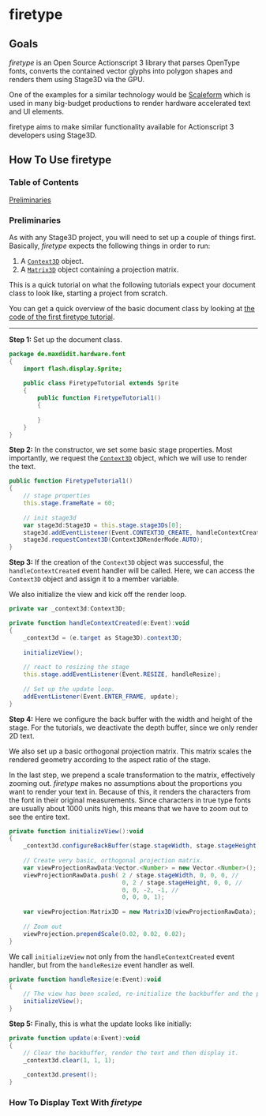 # firetype

## Goals

*firetype* is an Open Source Actionscript 3 library that parses OpenType fonts, converts the contained vector glyphs into polygon shapes and renders them using Stage3D via the GPU.

One of the examples for a similar technology would be [Scaleform](http://gameware.autodesk.com/scaleform) which is used in many big-budget productions to render hardware accelerated text and UI elements.

firetype aims to make similar functionality available for Actionscript 3 developers using Stage3D.

## How To Use firetype

### Table of Contents

[Preliminaries](#preliminaries)

### Preliminaries

As with any Stage3D project, you will need to set up a couple of things first. Basically, *firetype* expects the following things in order to run:

1. A [`Context3D`](http://help.adobe.com/en_US/FlashPlatform/reference/actionscript/3/flash/display3D/Context3D.html) object.
1. A [`Matrix3D`](http://help.adobe.com/en_US/FlashPlatform/reference/actionscript/3/flash/geom/Matrix3D.html) object containing a projection matrix.

This is a quick tutorial on what the following tutorials expect your document class to look like, starting a project from scratch.

You can get a quick overview of the basic document class by looking at [the code of the first firetype tutorial](https://github.com/MaxDidIt/firetype/blob/master/src/test/flash/de/maxdidit/hardware/font/FiretypeTutorial1.as).

- - -

**Step 1:** Set up the document class.

```ActionScript
package de.maxdidit.hardware.font 
{
	import flash.display.Sprite;
	
	public class FiretypeTutorial extends Sprite 
	{
		public function FiretypeTutorial1() 
		{
		
		}
	}
}
```

**Step 2:** In the constructor, we set some basic stage properties. Most importantly, we request the [`Context3D`](http://help.adobe.com/en_US/FlashPlatform/reference/actionscript/3/flash/display3D/Context3D.html) object, which we will use to render the text.

```ActionScript
public function FiretypeTutorial1() 
{
	// stage properties
	this.stage.frameRate = 60;
	
	// init stage3d
	var stage3d:Stage3D = this.stage.stage3Ds[0];
	stage3d.addEventListener(Event.CONTEXT3D_CREATE, handleContextCreated);
	stage3d.requestContext3D(Context3DRenderMode.AUTO);
}
```

**Step 3:** If the creation of the `Context3D` object was successful, the `handleContextCreated` event handler will be called. Here, we can access the `Context3D` object and assign it to a member variable.

We also initialize the view and kick off the render loop.

```ActionScript
private var _context3d:Context3D;

private function handleContextCreated(e:Event):void 
{
	_context3d = (e.target as Stage3D).context3D;
	
	initializeView();
	
	// react to resizing the stage
	this.stage.addEventListener(Event.RESIZE, handleResize);
	
	// Set up the update loop.
	addEventListener(Event.ENTER_FRAME, update);
}
```

**Step 4:** Here we configure the back buffer with the width and height of the stage. For the tutorials, we deactivate the depth buffer, since we only render 2D text.

We also set up a basic orthogonal projection matrix. This matrix scales the rendered geometry according to the aspect ratio of the stage.

In the last step, we prepend a scale transformation to the matrix, effectively zooming out. *firetype* makes no assumptions about the proportions you want to render your text in. Because of this, it renders the characters from the font in their original measurements. Since characters in true type fonts are usually about 1000 units high, this means that we have to zoom out to see the entire text.

```ActionScript
private function initializeView():void 
{
	_context3d.configureBackBuffer(stage.stageWidth, stage.stageHeight, 8, false);
	
	// Create very basic, orthogonal projection matrix.
	var viewProjectionRawData:Vector.<Number> = new Vector.<Number>();
	viewProjectionRawData.push(	2 / stage.stageWidth, 0, 0, 0, //
								0, 2 / stage.stageHeight, 0, 0, //
								0, 0, -2, -1, //
								0, 0, 0, 1);
	
	var viewProjection:Matrix3D = new Matrix3D(viewProjectionRawData);
	
	// Zoom out
	viewProjection.prependScale(0.02, 0.02, 0.02);
}
```

We call `initializeView` not only from the `handleContextCreated` event handler, but from the `handleResize` event handler as well.

```ActionScript
private function handleResize(e:Event):void 
{
	// The view has been scaled, re-initialize the backbuffer and the projection matrix.
	initializeView();
}
```

**Step 5:** Finally, this is what the update looks like initially:

```ActionScript
private function update(e:Event):void 
{
	// Clear the backbuffer, render the text and then display it.
	_context3d.clear(1, 1, 1);
	
	_context3d.present();
}
```

### How To Display Text With *firetype*